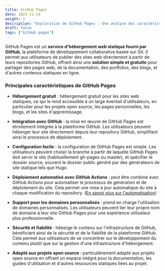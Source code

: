```yaml
---
title: GitHub Pages
date: 2023-11-14
weight: 2
description: "Exploration de GitHub Pages : Une analyse des caractéristiques."
draft: false
tags: ["GitHub pages"]
---
```


GitHub Pages est un **service d'hébergement web statique fourni par GitHub**, la plateforme de développement collaborative basée sur Git. Il permet aux utilisateurs de publier des sites web directement à partir de leurs repositories GitHub, offrant ainsi une **solution simple et gratuite** pour partager des pages web, de la documentation, des portfolios, des blogs, et d'autres contenus statiques en ligne.

### Principales caractéristiques de GitHub Pages

- **Hébergement gratuit** : hébergement gratuit pour les sites web statiques, ce qui le rend accessible à un large éventail d'utilisateurs, en particulier pour les projets open source, les pages personnelles, les blogs, et les sites d'apprentissage.

- **Intégration avec GitHub** : la mise en œuvre de GitHub Pages est étroitement intégrée à la plateforme GitHub. Les utilisateurs peuvent héberger leur site directement depuis leur repository GitHub, simplifiant ainsi le processus de déploiement.

- **Configuration facile** : la configuration de GitHub Pages est simple. Les utilisateurs peuvent choisir la branche à partir de laquelle GitHub Pages doit servir le site (habituellement gh-pages ou master), et spécifier le dossier source, souvent le dossier public généré par des générateurs de site statique tels que Hugo.

- **Déploiement automatisé avec GitHub Actions** : peut être combiné avec GitHub Actions pour automatiser le processus de génération et de déploiement du site. Cela permet une mise à jour automatique du site à chaque modification du repository. ([En savoir plus sur l'automatisation](../automatisation))

- **Support pour les domaines personnalisés** : prend en charge l'utilisation de domaines personnalisés. Les utilisateurs peuvent lier leur propre nom de domaine à leur site GitHub Pages pour une expérience utilisateur plus professionnelle.

- **Sécurité et fiabilité** : héberge le contenu sur l'infrastructure de GitHub, bénéficiant ainsi de la sécurité et de la fiabilité de la plateforme GitHub. Cela permet aux utilisateurs de se concentrer sur le développement du contenu plutôt que sur la gestion d'une infrastructure d'hébergement.

- **Adapté aux projets open source** : particulièrement adapté aux projets open source en offrant un espace intégré pour la documentation, les guides d'utilisation et d'autres ressources statiques liées au projet.